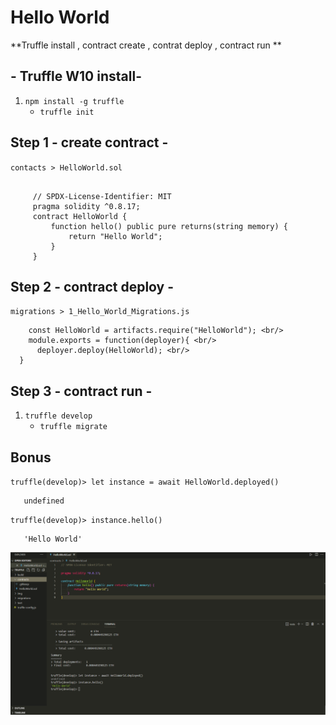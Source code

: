 # Hello World
**Truffle install , contract create , contrat deploy , contract run ** 

## - Truffle W10 install-
1. `npm install -g truffle`
   - `truffle init` 

## Step 1 - create contract -
`contacts > HelloWorld.sol` 
``` solidity
   
     // SPDX-License-Identifier: MIT
     pragma solidity ^0.8.17;  
     contract HelloWorld { 
         function hello() public pure returns(string memory) { 
             return "Hello World"; 
         }
     }
  ```

## Step 2 - contract deploy -
 `migrations > 1_Hello_World_Migrations.js` <br/>
 ``` solidity
     const HelloWorld = artifacts.require("HelloWorld"); <br/>
     module.exports = function(deployer){ <br/>
       deployer.deploy(HelloWorld); <br/>
   }
  ```
## Step 3 - contract run -
1. `truffle develop`
   - `truffle migrate`

## Bonus 
`truffle(develop)> let instance = await HelloWorld.deployed()`
``` solidity
   undefined
```
`truffle(develop)> instance.hello()`
``` solidity
   'Hello World'
```

![This is an image](https://github.com/Memo-Lee/Truffle-Web3/blob/main/1.HelloWorld/img/helloworld.png)

